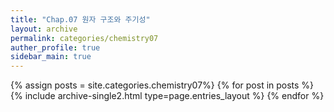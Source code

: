 ```yaml
---
title: "Chap.07 원자 구조와 주기성"
layout: archive
permalink: categories/chemistry07
auther_profile: true
sidebar_main: true
---
```


{% assign posts = site.categories.chemistry07%}
{% for post in posts %} {% include archive-single2.html type=page.entries_layout %} {% endfor %}